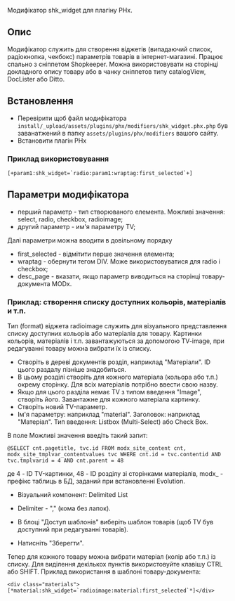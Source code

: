 Модифікатор shk_widget для плагіну PHx.

## Опис ## 
Модифікатор служить для створення віджетів (випадаючий список, радіокнопка, чекбокс) параметрів товарів в інтернет-магазині. Працює спально з сніппетом Shopkeeper. Можна використовувати на сторінці докладного опису товару або в чанку сніппетов типу catalogView,  DocLister або Ditto.

## Встановлення ##
- Перевірити щоб файл модифікатора `install/_upload/assets/plugins/phx/modifiers/shk_widget.phx.php` був заванатжений в папку `assets/plugins/phx/modifiers` вашого сайту.
- Встановити плагін PHx

### Приклад використовування ###
```
[+param1:shk_widget=`radio:param1:wraptag:first_selected`+]
```

## Параметри модифікатора ##
- перший параметр - тип створюваного елемента. Можливі значення: select, radio, checkbox, radioimage;
- другий параметр - им'я параметру TV;

Далі параметри можна вводити в довільному порядку

- first_selected - відмітити перше значення елемента;
- wraptag - обернути тегом DIV. Може використовуватися для radio і checkbox;
- desc_page - вказати, якщо параметр виводиться на сторінці товару-документа MODx.

### Приклад: створення списку доступних кольорів, матеріалів и т.п. ###

Тип (format) віджета radioimage служить для візуального представлення списку доступних кольорів або матеріалів для товару. Картинки кольорів, матеріалів і т.п. завантажуються за допомогою TV-image, при редагуванні товару можна вибрати їх із списку.

- Створіть в дереві документів розділ, наприклад "Матеріали". ID цього раздалу пізніше знадобиться.
- В цьому розділі створіть для кожного матеріала (кольора або т.п.) окрему сторінку. Для всіх матеріалів потрібно ввести свою назву.
- Якщо для цього разділа немає TV з типом введення "Image", створіть його. Завантажне для кожного матеріала картинку.
- Створіть новий TV-параметр.
- Ім'я параметру: наприклад "material". Заголовок: наприклад "Матеріал". Тип введення: Listbox (Multi-Select) або Check Box. 

В поле Можливі значення введіть такий запит:
```
@SELECT cnt.pagetitle, tvc.id FROM modx_site_content cnt, modx_site_tmplvar_contentvalues tvc WHERE cnt.id = tvc.contentid AND tvc.tmplvarid = 4 AND cnt.parent = 48
```
де 4 - ID TV-картинки, 48 - ID розділу зі сторінками матеріалів, modx_ - префікс таблиць в БД, заданий при встановленні Evolution.
- Візуальний компонент: Delimited List
- Delimiter - "," (кома без лапок).


- В блоці "Доступ шаблонів" виберіть шаблон товарів (щоб TV був доступний при редагуванні товарів).
- Натисніть "Зберегти". 

Тепер для кожного товару можна вибрати матеріал (колір або т.п.) із списку. Для виділення декількох пунктів використовуйте клавішу CTRL або SHIFT.
Приклад використання в шаблоні товару-документа:
```
<div class="materials">[*material:shk_widget=`radioimage:material:first_selected`*]</div>
```
